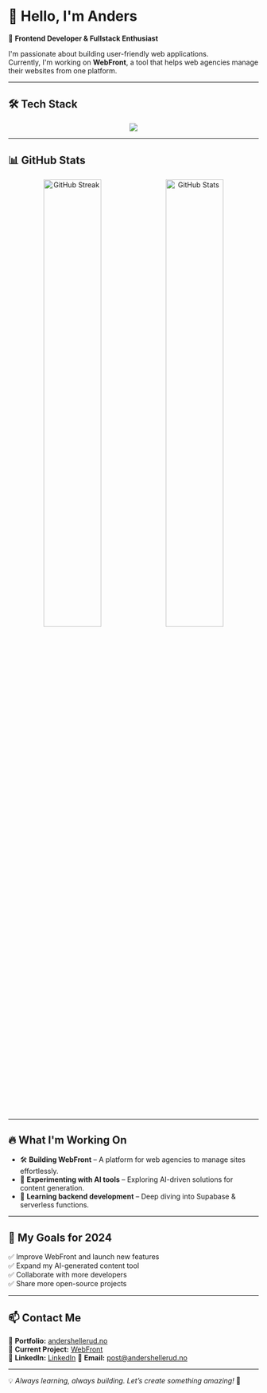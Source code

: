# 👋 Hello, I'm Anders  

🚀 **Frontend Developer & Fullstack Enthusiast**  

I'm passionate about building user-friendly web applications.  
Currently, I'm working on **WebFront**, a tool that helps web agencies manage their websites from one platform.  

---

## 🛠️ Tech Stack  

<div align="center">
  <img src="https://skillicons.dev/icons?i=js,ts,react,next,nodejs,tailwind,supabase,netlify,git" />
</div>

---

## 📊 GitHub Stats  

<div align="center">
  <img src="https://github-readme-streak-stats.herokuapp.com/?user=flanderos&theme=tokyonight" alt="GitHub Streak" width="48%" />
  <img src="https://github-readme-stats.vercel.app/api?username=flanderos&show_icons=true&theme=tokyonight&count_private=true" alt="GitHub Stats" width="48%" />
</div>

---

## 🔥 What I'm Working On  

- 🛠 **Building WebFront** – A platform for web agencies to manage sites effortlessly.  
- 🚀 **Experimenting with AI tools** – Exploring AI-driven solutions for content generation.  
- 🌱 **Learning backend development** – Deep diving into Supabase & serverless functions.  

---

## 🎯 My Goals for 2024  

✅ Improve WebFront and launch new features  
✅ Expand my AI-generated content tool  
✅ Collaborate with more developers  
✅ Share more open-source projects  

---

## 📫 Contact Me  

📌 **Portfolio:** [andershellerud.no](https://www.andershellerud.no)  
📌 **Current Project:** [WebFront](https://webfront.no)  
💼 **LinkedIn:** [LinkedIn](https://www.linkedin.com/in/anders-hellerud-64a809209/)
📧 **Email:** [post@andershellerud.no](mailto:post@andershellerud.no)  

---

💡 *Always learning, always building. Let’s create something amazing!* 🚀  
